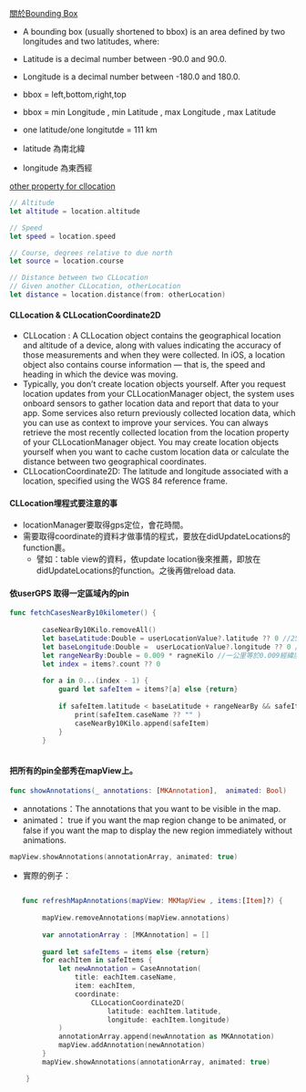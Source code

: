 [關於Bounding Box](https://wiki.openstreetmap.org/wiki/Bounding_Box)

- A bounding box (usually shortened to bbox) is an area defined by two longitudes and two latitudes, where:
- Latitude is a decimal number between -90.0 and 90.0.
- Longitude is a decimal number between -180.0 and 180.0.

- bbox = left,bottom,right,top
- bbox = min Longitude , min Latitude , max Longitude , max Latitude 


- one latitude/one longitutde  = 111 km
- latitude 為南北緯
- longitude 為東西經



[other property for cllocation](https://www.advancedswift.com/user-location-in-swift/)

```swift
// Altitude
let altitude = location.altitude

// Speed
let speed = location.speed

// Course, degrees relative to due north
let source = location.course

// Distance between two CLLocation
// Given another CLLocation, otherLocation
let distance = location.distance(from: otherLocation)

```

#### CLLocation & CLLocationCoordinate2D
- CLLocation : A CLLocation object contains the geographical location and altitude of a device, along with values indicating the accuracy of those measurements and when they were collected. In iOS, a location object also contains course information — that is, the speed and heading in which the device was moving. 
- Typically, you don’t create location objects yourself. After you request location updates from your CLLocationManager object, the system uses onboard sensors to gather location data and report that data to your app. Some services also return previously collected location data, which you can use as context to improve your services. You can always retrieve the most recently collected location from the location property of your CLLocationManager object. You may create location objects yourself when you want to cache custom location data or calculate the distance between two geographical coordinates.
- CLLocationCoordinate2D: The latitude and longitude associated with a location, specified using the WGS 84 reference frame.


#### CLLocation埋程式要注意的事
- locationManager要取得gps定位，會花時間。
- 需要取得coordinate的資料才做事情的程式，要放在didUpdateLocations的function裹。 
   - 譬如：table view的資料，依update location後來推薦，即放在didUpdateLocations的function。之後再做reload data.


#### 依userGPS 取得一定區域內的pin
```Swift
func fetchCasesNearBy10kilometer() {
        
        caseNearBy10Kilo.removeAll()
        let baseLatitude:Double = userLocationValue?.latitude ?? 0 //25.084845
        let baseLongitude:Double =  userLocationValue?.longitude ?? 0 //121.567158
        let rangeNearBy:Double = 0.009 * ragneKilo //一公里等於0.009經緯度
        let index = items?.count ?? 0
        
        for a in 0...(index - 1) {
            guard let safeItem = items?[a] else {return}
            
            if safeItem.latitude < baseLatitude + rangeNearBy && safeItem.latitude > baseLatitude - rangeNearBy && safeItem.longitude < baseLongitude + rangeNearBy && safeItem.longitude > baseLongitude - rangeNearBy {
                print(safeItem.caseName ?? "" )
                caseNearBy10Kilo.append(safeItem)
            }
        }
        
```


#### 把所有的pin全部秀在mapView上。

```Swift
func showAnnotations(_ annotations: [MKAnnotation],  animated: Bool)
```
- annotations：The annotations that you want to be visible in the map.
- animated： true if you want the map region change to be animated, or false if you want the map to display the new region immediately without animations.

```Swift
mapView.showAnnotations(annotationArray, animated: true)
```
- 實際的例子：
```Swift

   func refreshMapAnnotations(mapView: MKMapView , items:[Item]?) {
        
        mapView.removeAnnotations(mapView.annotations)
        
        var annotationArray : [MKAnnotation] = []
        
        guard let safeItems = items else {return}
        for eachItem in safeItems {
            let newAnnotation = CaseAnnotation(
                title: eachItem.caseName,
                item: eachItem,
                coordinate:
                    CLLocationCoordinate2D(
                        latitude: eachItem.latitude,
                        longitude: eachItem.longitude)
            )
            annotationArray.append(newAnnotation as MKAnnotation)
            mapView.addAnnotation(newAnnotation)
        }
        mapView.showAnnotations(annotationArray, animated: true)

    }
```

